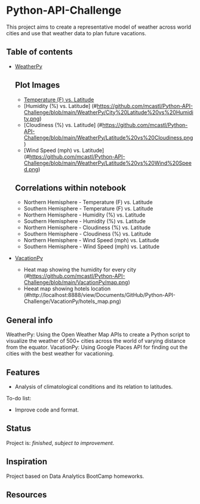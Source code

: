 # Python-API-Challenge
 

This project aims to create a representative model of weather across world cities and use that weather data to plan future vacations. 

## Table of contents
* [WeatherPy](#https://github.com/mcastl/Python-API-Challenge/tree/main/WeatherPy)
	## Plot Images
	* [Temperature (F) vs. Latitude](#https://github.com/mcastl/Python-API-Challenge/blob/main/WeatherPy/Latitude%20vs%20Temperature.png)
	* [Humidity (%) vs. Latitude] (#https://github.com/mcastl/Python-API-Challenge/blob/main/WeatherPy/City%20Latitude%20vs%20Humidity.png)
	* [Cloudiness (%) vs. Latitude] (#https://github.com/mcastl/Python-API-Challenge/blob/main/WeatherPy/Latitude%20vs%20Cloudiness.png)
	* [Wind Speed (mph) vs. Latitude] (#https://github.com/mcastl/Python-API-Challenge/blob/main/WeatherPy/Latitude%20vs%20Wind%20Speed.png)
	
	## Correlations within notebook
	* Northern Hemisphere - Temperature (F) vs. Latitude
	* Southern Hemisphere - Temperature (F) vs. Latitude
	* Northern Hemisphere - Humidity (%) vs. Latitude
	* Southern Hemisphere - Humidity (%) vs. Latitude
	* Northern Hemisphere - Cloudiness (%) vs. Latitude
	* Southern Hemisphere - Cloudiness (%) vs. Latitude
	* Northern Hemisphere - Wind Speed (mph) vs. Latitude
	* Southern Hemisphere - Wind Speed (mph) vs. Latitude

* [VacationPy](#https://github.com/mcastl/Python-API-Challenge/tree/main/VacationPy)
	* Heat map showing the humidity for every city (#https://github.com/mcastl/Python-API-Challenge/blob/main/VacationPy/map.png)
	* Heeat map showing hotels location (#http://localhost:8888/view/Documents/GitHub/Python-API-Challenge/VacationPy/hotels_map.png)

## General info
WeatherPy: Using the Open Weather Map APIs to create a Python script to visualize the weather of 500+ cities across the world of varying distance from the equator.
VacationPy: Using Google Places API for finding out the cities with the best weather for vacationing.

## Features
* Analysis of climatological conditions and its relation to latitudes.

To-do list:
* Improve code and format. 

## Status
Project is: _finished_, _subject to improvement_.

## Inspiration
Project based on Data Analytics BootCamp homeworks.

## Resources